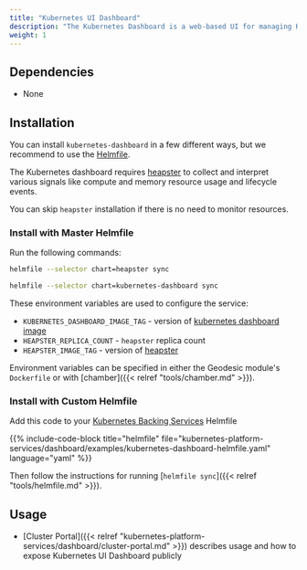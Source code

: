 ```yaml
---
title: "Kubernetes UI Dashboard"
description: "The Kubernetes Dashboard is a web-based UI for managing Kubernetes clusters and allows users to manage and troubleshoot applications running on Kubernetes"
weight: 1
---
```


## Dependencies

* None

## Installation

You can install `kubernetes-dashboard` in a few different ways, but we recommend to use the [Helmfile](https://github.com/cloudposse/helmfiles/blob/master/helmfile.d/0610.dashboard.yaml).

The Kubernetes dashboard requires [heapster](https://github.com/kubernetes/heapster) to collect and interpret various signals like compute and memory resource usage and lifecycle events.

You can skip `heapster` installation if there is no need to monitor resources.

### Install with Master Helmfile

Run the following commands:
```bash
helmfile --selector chart=heapster sync

helmfile --selector chart=kubernetes-dashboard sync
```

These environment variables are used to configure the service:

* `KUBERNETES_DASHBOARD_IMAGE_TAG` - version of [kubernetes dashboard image](https://github.com/kubernetes/dashboard/releases)
* `HEAPSTER_REPLICA_COUNT` - `heapster` replica count
* `HEAPSTER_IMAGE_TAG` - version of [heapster](https://github.com/kubernetes/heapster/releases)

Environment variables can be specified in either the Geodesic module's `Dockerfile` or with [chamber]({{< relref "tools/chamber.md" >}}).

### Install with Custom Helmfile

Add this code to your [Kubernetes Backing Services](/kubernetes-backing-services) Helmfile

{{% include-code-block  title="helmfile" file="kubernetes-platform-services/dashboard/examples/kubernetes-dashboard-helmfile.yaml" language="yaml" %}}

Then follow the instructions for running [`helmfile sync`]({{< relref "tools/helmfile.md" >}}).

## Usage

* [Cluster Portal]({{< relref "kubernetes-platform-services/dashboard/cluster-portal.md" >}}) describes usage and how to expose Kubernetes UI Dashboard publicly
